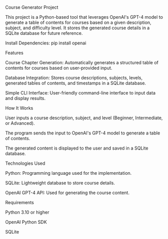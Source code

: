 Course Generator Project

This project is a Python-based tool that leverages OpenAI's GPT-4 model to generate a table of contents for courses based on a given description, subject, and difficulty level. It stores the generated course details in a SQLite database for future reference.

Install Dependencies: pip install openai

Features

Course Chapter Generation: Automatically generates a structured table of contents for courses based on user-provided input.

Database Integration: Stores course descriptions, subjects, levels, generated tables of contents, and timestamps in a SQLite database.

Simple CLI Interface: User-friendly command-line interface to input data and display results.

How It Works

User inputs a course description, subject, and level (Beginner, Intermediate, or Advanced).

The program sends the input to OpenAI's GPT-4 model to generate a table of contents.

The generated content is displayed to the user and saved in a SQLite database.

Technologies Used

Python: Programming language used for the implementation.

SQLite: Lightweight database to store course details.

OpenAI GPT-4 API: Used for generating the course content.

Requirements

Python 3.10 or higher

OpenAI Python SDK

SQLite
